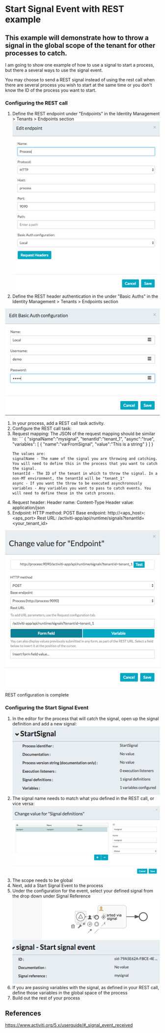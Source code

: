 # Start Signal Event with REST example
## This example will demonstrate how to throw a signal in the global scope of the tenant for other processes to catch.

I am going to show one example of how to use a signal to start a process, but there a several ways to use the signal event.

You may choose to send a REST signal instead of using the rest call when there are several process you wish to start at the same time or you don't know the ID of the process you want to start.

### Configuring the REST call
1. Define the REST endpoint under "Endpoints" in the Identity Management > Tenants > Endpoints section
![endpoint config](Resources/defining_rest_endpoint.png)
1. Define the REST header authentication in the under "Basic Auths" in the Identity Management > Tenants > Endpoints section

![auth config](/Resources/defining_basic_auth_header.png)
1. In your process, add a REST call task activity.
1. Configure the REST call task:
  1.  Request mapping:
    The JSON of the request mapping should be similar to:
    ```
      {
          "signalName":"mysignal",
          "tenantId":"tenant_1",
          "async":"true",
          "variables":
            [
              {
                "name":"varFromSignal",
                "value":"This is a string"
              }
            ]
      }
      ```
      The values are:
      signalName - The name of the signal you are throwing and catching. You will need to define this in the process that you want to catch the signal.
      tenantId - The ID of the tenant in which to throw the signal. In a non-MT environment, the tenantId will be "tenant_1"
      async - If you want the throw to be executed asynchronously
      variables - Any variables you want to pass to catch events. You will need to define these in the catch process.
  1. Request header:
    Header name: Content-Type
    Header value: application/json
  1. Endpoint:
    HTTP method: POST
    Base endpoint: http://<aps_host>:<aps_port>
    Rest URL: /activiti-app/api/runtime/signals?tenantId=<your_tenant_id>

   ![rest endpoint](/Resources/defining_endpoint_REST.png)
  
  REST configuration is complete

### Configuring the Start Signal Event
1. In the editor for the process that will catch the signal, open up the signal definition and add a new signal:
![signal definition](/Resources/defining_signal.png)
1. The signal name needs to match what you defined in the REST call, or vice versa:
![signal config](/Resources/defining_signal_values.png)
  1. The scope needs to be global
1. Next, add a Start Signal Event to the process
1. Under the configuration for the event, select your defined signal from the drop down under Signal Reference
![signal ref](/Resources/defining_signal_ref.png)
1. If you are passing variables with the signal, as defined in your REST call, define those variables in the global space of the process
1. Build out the rest of your process

## References

https://www.activiti.org/5.x/userguide/#_signal_event_received
